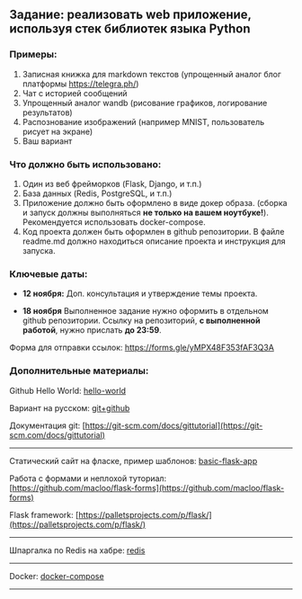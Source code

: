 

## Задание: реализовать web приложение, используя стек библиотек языка Python

### Примеры: 
1) Записная книжка для markdown текстов (упрощенный аналог блог платформы https://telegra.ph/)
2) Чат с историей сообщений 
3) Упрощенный аналог wandb (рисование графиков, логирование результатов)
4) Распознование изображений (например MNIST, пользователь рисует на экране)
5) Ваш вариант

### Что должно быть использовано: 
1. Один из веб фрейморков (Flask, Django, и т.п.)
2. База данных (Redis, PostgreSQL, и т.п.)
3. Приложение должно быть оформлено в виде докер образа. 
(сборка и запуск должны выполняться **не только на вашем ноутбуке!**). Рекомендуется использовать docker-compose.
4. Код проекта должен быть оформлен в github репозитории. В файле readme.md должно находиться описание проекта и инструкция для запуска.

### Ключевые даты:

* **12 ноября:** Доп. консультация и утверждение темы проекта.

* **18 ноября** Выполненное задание нужно оформить в отдельном github репозитории. 
Ссылку на репозиторий, **с выполненной работой**, нужно прислать **до 23:59**. 

Форма для отправки ссылок: https://forms.gle/yMPX48F353fAF3Q3A

### Дополнительные материалы:


Github Hello World: [hello-world](https://guides.github.com/activities/hello-world/)

Вариант на русском: [git+github](http://cs.mipt.ru/python/lessons/lab4.html)

Документация git: [https://git-scm.com/docs/gittutorial](https://git-scm.com/docs/gittutorial)

---

Статический сайт на фласке, пример шаблонов: [basic-flask-app](https://github.com/macloo/basic-flask-app)

Работа с формами и неплохой туториал: [https://github.com/macloo/flask-forms](https://github.com/macloo/flask-forms)

Flask framework: [https://palletsprojects.com/p/flask/](https://palletsprojects.com/p/flask/)

---
Шпаргалка по Redis на хабре: [redis](https://habr.com/ru/post/204354/)

---

Docker: [docker-compose](https://docs.docker.com/engine/docker-overview/)

---
